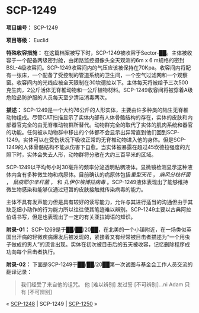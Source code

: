 # SCP-1249
                        


**项目编号：**  SCP-1249

**项目等级：**  Euclid

**特殊收容措施：** 在这篇档案被写下时，SCP-1249被收容于Sector-██。主体被收容于一个配备两级密封舱，由闭路监控摄像头全天观测的6m x 6 m规格的密封BSL-4级收容间。SCP-1249收容间内的气压应该被保持在70Kpa。收容间内将配有一张床，一个配备了受控制的管道系统的卫生间，一个空气过滤网和一个观察窗。收容间内的光线应被全天限制在30坎德拉以下。主体每天将被给予三次500克生肉，2公斤活体无脊椎动物和一公斤植物材料。SCP-1249收容间将被穿着A级危险品防护服的人员每天至少清洁消毒两次。

**描述：**  SCP-1249是一个大约76公斤的人形实体，主要由许多种类的陆生无脊椎动物组成。尽管CAT扫描显示了实体内部有人体骨骼结构的存在，实体的皮肤和内部器官完全的由无脊椎动物群所替代。动物群完全的取代了实体的肌肉系统和器官的功能。任何被从动物群中移出的个体都不会显示出异常直到他们回到SCP-1249。实体可以在受伤状况下吸收正常的无脊椎动物进入他的身体。但是SCP-1249的人体骨骼结构不能从伤害下自愈。当实体被暴露在超过45坎德拉强度的光照下时，实体会失去人形，动物群将分散在大约三百平米的区域。

SCP-1249以平均每小时30毫升的频率分泌透明粘稠液体。显微镜检测显示这种液体内含有多种微生物和病原体。目前确认的病原体包括*重型天花* ， *麻风分枝杆菌* ， *鼠疫耶尔辛杆菌* ， 和 *扎伊尔埃博拉病毒* 。SCP-1249液体表现出了能够维持微生物感染和能够仅通过短暂的皮肤接触就传染病毒的能力。

主体不具有发声能力但是具有较好的读写能力，允许与其进行适当的沟通但由于其缺乏细小动作的行为能力所以往往使其笔迹难以辨别。SCP-1249主要以古典阿拉伯语书写，但是也表现出了一定的有关亚拉姆语的知识。

**附录-01：**  SCP-1269是于██/██/20██，在北美的一个小镇附近，在一场类似英国出汗病的轻微疾病爆发后被发现的，紧接着又有经常被目击者描述为“一个用虫子做成的男人”的流言出现。实体在初次被目击后的五天被收容，记忆删除程序成功向每个目击者执行。

**附录-02：** 下面是SCP-1249于██/██/20██第一次试图与基金会工作人员交流的翻译记录：


> 我们经受了来自他的诅咒。
他 [难以辨别] 发过誓
[不可辨别]…ni Adam
只有 [不可辨别]
> 



« [SCP-1248](/scp-1248) | SCP-1249 | [SCP-1250](/scp-1250) »





                    